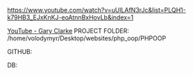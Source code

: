 https://www.youtube.com/watch?v=uUlLAfN3rJc&list=PLQH1-k79HB3_EJxKnKJ-eoAtnnBxHovLb&index=1

[YouTube - Gary Clarke](https://www.youtube.com/@GaryClarkeTech)
PROJECT FOLDER: /home/volodymyr/Desktop/websites/php_oop/PHPOOP

GITHUB:

DB: